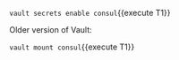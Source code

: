 
`vault secrets enable consul`{{execute T1}}

Older version of Vault:

`vault mount consul`{{execute T1}}



